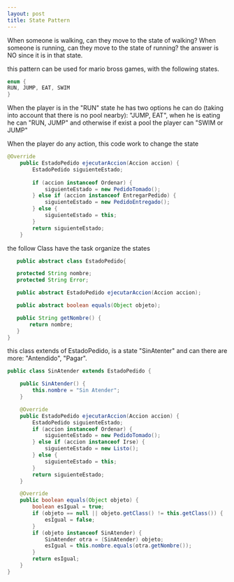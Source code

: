 ```yaml
---
layout: post
title: State Pattern
---
```


When someone is walking, can they move to the state of walking? When someone is running, can they move to the state of running? the answer is NO since it is in that state.

this pattern can be used for mario bross games, with the following states.
```java
enum {
RUN, JUMP, EAT, SWIM
}
```


When the player is in the "RUN" state he has two options he can do (taking into account that there is no pool nearby): "JUMP, EAT", when he is eating he can "RUN, JUMP" and otherwise if exist a pool the player can "SWIM or JUMP"


When the player do any action, this code work to change the state
```java
@Override
    public EstadoPedido ejecutarAccion(Accion accion) {
        EstadoPedido siguienteEstado;
        
        if (accion instanceof Ordenar) {
            siguienteEstado = new PedidoTomado();
        } else if (accion instanceof EntregarPedido) {
            siguienteEstado = new PedidoEntregado();
        } else {
            siguienteEstado = this;
        }
        return siguienteEstado;
    }
```
the follow Class have the task organize the states 
    
 ```java   
    public abstract class EstadoPedido{

    protected String nombre;
    protected String Error;

    public abstract EstadoPedido ejecutarAccion(Accion accion);

    public abstract boolean equals(Object objeto);

    public String getNombre() {
        return nombre;
    }
}
```

this class extends of EstadoPedido, is a state "SinAtenter" and can there are more: "Antendido", "Pagar".
```java
public class SinAtender extends EstadoPedido {

    public SinAtender() {
        this.nombre = "Sin Atender";
    }

    @Override
    public EstadoPedido ejecutarAccion(Accion accion) {
        EstadoPedido siguienteEstado;
        if (accion instanceof Ordenar) {
            siguienteEstado = new PedidoTomado();
        } else if (accion instanceof Irse) {
            siguienteEstado = new Listo();
        } else {
            siguienteEstado = this;
        }
        return siguienteEstado;
    }

    @Override
    public boolean equals(Object objeto) {
        boolean esIgual = true;
        if (objeto == null || objeto.getClass() != this.getClass()) {
            esIgual = false;
        }
        if (objeto instanceof SinAtender) {
            SinAtender otra = (SinAtender) objeto;
            esIgual = this.nombre.equals(otra.getNombre());
        }
        return esIgual;
    }
}
```


